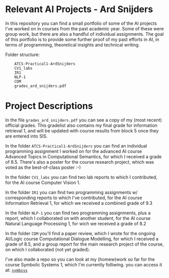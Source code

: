 # Relevant AI Projects - Ard Snijders

In this repository you can find a small portfolio of some of the AI projects I've worked on in courses from the past academic year. Some of these were group work, but there are also a handful of individual assignments. The goal of this portfolio is to provide some further proof of my past efforts in AI, in terms of programming, theoretical insights and technical writing.

Folder structure:

```
	ATCS-Practical1-ArdSnijders
	CV1_labs
	IR1
	NLP-1
	CDM
	grades_ard_snijders.pdf
```

# Project Descriptions

In the file ```grades_ard_snijders.pdf``` you can see a copy of my (most recent) official grades. This gradelist also contains my final grade for information retrieval 1, and will be updated with course results from block 5 once they are entered into SIS.

In the folder ```ATCS-Practical1-ArdSnijders``` you can find an individual programming assignment I worked on for the advanced AI course Advanced Topics in Computational Semantics, for which I received a grade of 8.5. There's also a poster for the course research project, which was voted as the best-of-class poster :-)

In the folder ```CV1_labs``` you can find two lab reports to which I contributed, for the AI course Computer Vision 1.

In the folder ```IR1``` you can find two programming assignments w/ corresponding reports to which I've contributed, for the AI course Information Retrieval 1, for which we received a combined grade of 9.3

In the folder ```NLP-1``` you can find two programming assignments, plus a report, which I collaborated on with another student, for the AI course Natural Language Processing 1, for wich we received a grade of 8.2

In the folder ```CDM``` you'll find a paper review, which I wrote for the ongoing AI/Logic course Computational Dialogue Modelling, for which I received a grade of 8.5, and a group report for the main research project of the course, on which I collaborated (not yet graded).

I've also made a repo so you can look at my (homew)work so far for the course Symbolic Systems 1, which I'm currently folliwing. you can access it at:
[```symbsys```](https://github.com/asnijders/symbsys)
